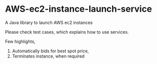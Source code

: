 # AWS-ec2-instance-launch-service
A Java library to launch AWS ec2 instances

Please check test cases, which explains how to use services.

Few highlights,
1. Automatically bids for best spot price,
2. Terminates instance, when required
